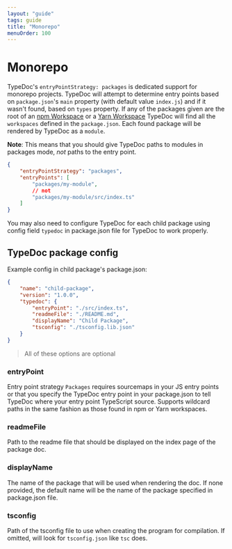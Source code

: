 ```yaml
---
layout: "guide"
tags: guide
title: "Monorepo"
menuOrder: 100
---
```


# Monorepo

TypeDoc's `entryPointStrategy: packages` is dedicated support for monorepo projects. TypeDoc will attempt to determine entry points based on `package.json`'s `main` property (with default value `index.js`) and if it wasn't found, based on `types` property. If any of the packages given are the root of an [npm Workspace](https://docs.npmjs.com/cli/v7/using-npm/workspaces) or a [Yarn Workspace](https://classic.yarnpkg.com/en/docs/workspaces/) TypeDoc will find all the `workspaces` defined in the `package.json`. Each found package will be rendered by TypeDoc as a `module`.

**Note**: This means that you should give TypeDoc paths to modules in packages mode, _not_ paths to the entry point.

```json
{
    "entryPointStrategy": "packages",
    "entryPoints": [
        "packages/my-module",
        // not
        "packages/my-module/src/index.ts"
    ]
}
```

You may also need to configure TypeDoc for each child package using config field `typedoc` in package.json file for TypeDoc to work properly.

## TypeDoc package config

Example config in child package's package.json:

```json
{
    "name": "child-package",
    "version": "1.0.0",
    "typedoc": {
        "entryPoint": "./src/index.ts",
        "readmeFile": "./README.md",
        "displayName": "Child Package",
        "tsconfig": "./tsconfig.lib.json"
    }
}
```

> All of these options are optional

### entryPoint

Entry point strategy `Packages` requires sourcemaps in your JS entry points or that you specify the TypeDoc entry point in your package.json to tell TypeDoc where your entry point TypeScript source. Supports wildcard paths in the same fashion as those found in npm or Yarn workspaces.

### readmeFile

Path to the readme file that should be displayed on the index page of the package doc.

### displayName

The name of the package that will be used when rendering the doc. If none provided, the default name will be the name of the package specified in package.json file.

### tsconfig

Path of the tsconfig file to use when creating the program for compilation. If omitted, will look for `tsconfig.json` like `tsc` does.
